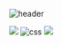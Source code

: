 ![header](https://capsule-render.vercel.app/api?type=waving&color=EFD6E4&height=200&section=header&text=Minju%20Choi&fontSize=70&fontColor=FFFFFF)

<img src="https://img.shields.io/badge/CSS3-#1572B6?style=for-the-badge&logo=CSS3&logoColor=white"/>
<img alt="css" src ="https://img.shields.io/badge/CSS3-1572B6.svg?&style=plastic&logo=CSS3&logoColor=FFFFFF"/>
<img src="https://img.shields.io/badge/-CSS3-1572B6"/>
<!--
**hmuri/hmuri** is a ✨ _special_ ✨ repository because its `README.md` (this file) appears on your GitHub profile.

Here are some ideas to get you started:

- 🔭 I’m currently working on ...
- 🌱 I’m currently learning ...
- 👯 I’m looking to collaborate on ...
- 🤔 I’m looking for help with ...
- 💬 Ask me about ...
- 📫 How to reach me: ...
- 😄 Pronouns: ...
- ⚡ Fun fact: ...
-->
